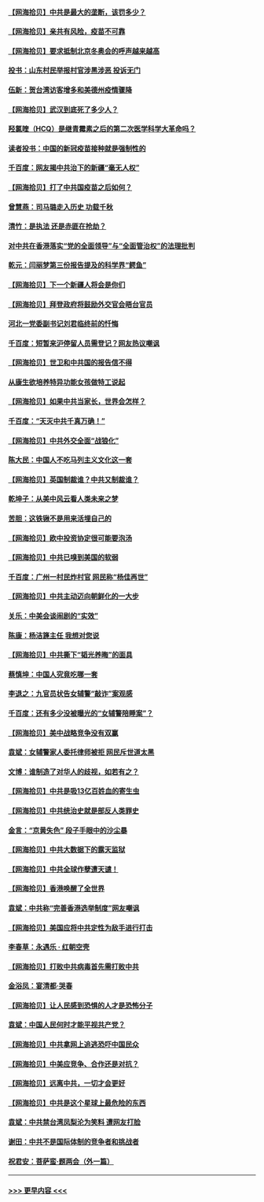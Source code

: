 #### [【网海拾贝】中共是最大的垄断，该罚多少？](../pages/nsc993/n12874006.md?t=04122051) 
#### [【网海拾贝】亲共有风险，疫苗不可靠](../pages/nsc993/n12872224.md?t=04122051) 
#### [【网海拾贝】要求抵制北京冬奥会的呼声越来越高](../pages/nsc993/n12868962.md?t=04122051) 
#### [投书：山东村民举报村官涉黑涉恶 投诉无门](../pages/nsc993/n12869726.md?t=04122051) 
#### [伍新：贺台湾访客增多和美德州疫情骤降](../pages/nsc993/n12865651.md?t=04122051) 
#### [【网海拾贝】武汉到底死了多少人？](../pages/nsc993/n12863707.md?t=04122051) 
#### [羟氯喹（HCQ）是继青霉素之后的第二次医学科学大革命吗？](../pages/nsc993/n12638564.md?t=04122051) 
#### [读者投书：中国的新冠疫苗接种就是强制性的](../pages/nsc993/n12859932.md?t=04122051) 
#### [千百度：网友揭中共治下的新疆“毫无人权”](../pages/nsc993/n12858385.md?t=04122051) 
#### [【网海拾贝】打了中共国疫苗之后如何？](../pages/nsc993/n12857866.md?t=04122051) 
#### [曾慧燕：司马璐走入历史 功载千秋](../pages/nsc993/n12856996.md?t=04122051) 
#### [清竹：是执法 还是赤匪在抢劫？](../pages/nsc993/n12856952.md?t=04122051) 
#### [对中共在香港落实“党的全面领导”与“全面管治权”的法理批判](../pages/nsc993/n12856929.md?t=04122051) 
#### [乾元：闫丽梦第三份报告提及的科学界“鳄鱼”](../pages/nsc993/n12855985.md?t=04122051) 
#### [【网海拾贝】下一个新疆人将会是你们](../pages/nsc993/n12855864.md?t=04122051) 
#### [【网海拾贝】拜登政府将鼓励外交官会晤台官员](../pages/nsc993/n12853615.md?t=04122051) 
#### [河北一党委副书记刘君临终前的忏悔](../pages/nsc993/n12849420.md?t=04122051) 
#### [千百度：短暂来沪停留人员需登记？网友热议嘲讽](../pages/nsc993/n12853497.md?t=04122051) 
#### [【网海拾贝】世卫和中共国的报告信不得](../pages/nsc993/n12850902.md?t=04122051) 
#### [从康生欲培养特异功能女孩做特工说起](../pages/nsc993/n12849289.md?t=04122051) 
#### [【网海拾贝】如果中共当家长，世界会怎样？](../pages/nsc993/n12848436.md?t=04122051) 
#### [千百度：“天灭中共千真万确！”](../pages/nsc993/n12845659.md?t=04122051) 
#### [【网海拾贝】中共外交全面“战狼化”](../pages/nsc993/n12845607.md?t=04122051) 
#### [陈大民：中国人不吃马列主义文化这一套](../pages/nsc993/n12842496.md?t=04122051) 
#### [【网海拾贝】英国制裁谁？中共又制裁谁？](../pages/nsc993/n12840909.md?t=04122051) 
#### [乾坤子：从美中风云看人类未来之梦](../pages/nsc993/n12840590.md?t=04122051) 
#### [苦胆：这铁锹不是用来活埋自己的](../pages/nsc993/n12839512.md?t=04122051) 
#### [【网海拾贝】欧中投资协定很可能要泡汤](../pages/nsc993/n12835122.md?t=04122051) 
#### [【网海拾贝】中共已嗅到美国的软弱](../pages/nsc993/n12832411.md?t=04122051) 
#### [千百度：广州一村民炸村官 网民称“杨佳再世”](../pages/nsc993/n12832380.md?t=04122051) 
#### [【网海拾贝】中共主动迈向朝鲜化的一大步](../pages/nsc993/n12829887.md?t=04122051) 
#### [关乐：中美会谈闹剧的“实效”](../pages/nsc993/n12826698.md?t=04122051) 
#### [陈康：杨洁篪主任  我想对您说](../pages/nsc993/n12826609.md?t=04122051) 
#### [【网海拾贝】中共撕下“韬光养晦”的面具](../pages/nsc993/n12826459.md?t=04122051) 
#### [蔡慎坤：中国人究竟吃哪一套](../pages/nsc993/n12826010.md?t=04122051) 
#### [李退之：九官员状告女辅警“敲诈”案观感](../pages/nsc993/n12823984.md?t=04122051) 
#### [千百度：还有多少没被曝光的“女辅警陪睡案”？](../pages/nsc993/n12822136.md?t=04122051) 
#### [【网海拾贝】美中战略竞争没有双赢](../pages/nsc993/n12822105.md?t=04122051) 
#### [袁斌：女辅警家人委托律师被拒 网民斥世道太黑](../pages/nsc993/n12822004.md?t=04122051) 
#### [文博：谁制造了对华人的歧视，如若有之？](../pages/nsc993/n12821635.md?t=04122051) 
#### [【网海拾贝】中共是吸13亿百姓血的寄生虫](../pages/nsc993/n12819191.md?t=04122051) 
#### [【网海拾贝】中共统治史就是部反人类罪史](../pages/nsc993/n12816738.md?t=04122051) 
#### [金言：“京黄失色” 段子手眼中的沙尘暴](../pages/nsc993/n12815700.md?t=04122051) 
#### [【网海拾贝】中共大数据下的露天监狱](../pages/nsc993/n12811075.md?t=04122051) 
#### [【网海拾贝】中共全球作孽遭天谴！](../pages/nsc993/n12810258.md?t=04122051) 
#### [【网海拾贝】香港唤醒了全世界](../pages/nsc993/n12809100.md?t=04122051) 
#### [袁斌：中共称“完善香港选举制度”网友嘲讽](../pages/nsc993/n12808994.md?t=04122051) 
#### [【网海拾贝】美国应将中共定性为敌手进行打击](../pages/nsc993/n12806870.md?t=04122051) 
#### [李春草：永遇乐 · 红朝空壳](../pages/nsc993/n12805365.md?t=04122051) 
#### [【网海拾贝】打败中共病毒首先需打败中共](../pages/nsc993/n12803930.md?t=04122051) 
#### [金浴凤：宴清都‧哭春](../pages/nsc993/n12801601.md?t=04122051) 
#### [【网海拾贝】让人民感到恐惧的人才是恐怖分子](../pages/nsc993/n12799347.md?t=04122051) 
#### [袁斌：中国人民何时才能平视共产党？](../pages/nsc993/n12799306.md?t=04122051) 
#### [【网海拾贝】中共拿网上追逃恐吓中国民众](../pages/nsc993/n12796905.md?t=04122051) 
#### [【网海拾贝】中美应竞争、合作还是对抗？](../pages/nsc993/n12794675.md?t=04122051) 
#### [【网海拾贝】远离中共，一切才会更好](../pages/nsc993/n12793572.md?t=04122051) 
#### [【网海拾贝】中共是这个星球上最危险的东西](../pages/nsc993/n12791400.md?t=04122051) 
#### [袁斌：中共禁台湾凤梨沦为笑料 遭网友打脸](../pages/nsc993/n12791335.md?t=04122051) 
#### [谢田：中共不是国际体制的竞争者和挑战者](../pages/nsc993/n12791212.md?t=04122051) 
#### [祝君安：菩萨蛮·题两会（外一篇）](../pages/nsc993/n12786801.md?t=04122051) 

----
#### [ >>> 更早内容 <<< ](../indexes/nsc993-earlier.md)
